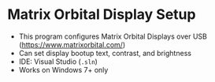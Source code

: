 # Matrix Orbital Display Setup
 
 - This program configures Matrix Orbital Displays over USB (<https://www.matrixorbital.com/>)
  - Can set display bootup text, contrast, and brightness
 - IDE: Visual Studio (`.sln`)
 - Works on Windows 7+ only
